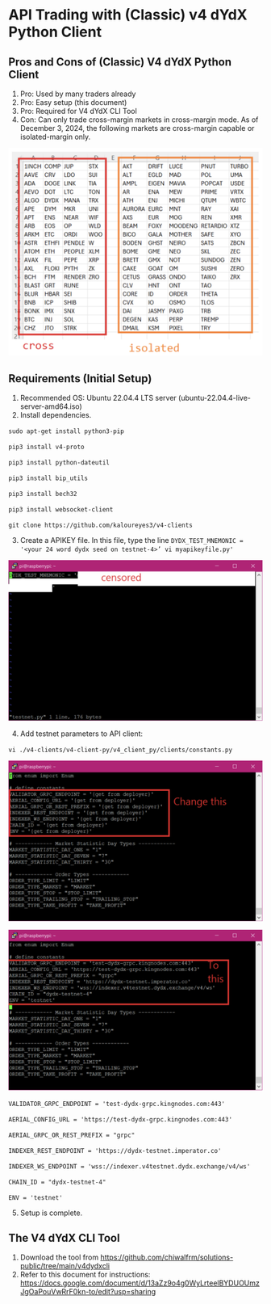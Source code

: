 # API Trading with (Classic) v4 dYdX Python Client

## Pros and Cons of (Classic) V4 dYdX Python Client
1. Pro: Used by many traders already
2. Pro: Easy setup (this document)
3. Pro: Required for V4 dYdX CLI Tool
4. Con: Can only trade cross-margin markets in cross-margin mode.  As of December 3, 2024, the following markets are cross-margin capable or isolated-margin only.

![APITradingClassicPic1](../../../artifacts/APITradingClassicPic1.png)

## Requirements (Initial Setup)
1. Recommended OS: Ubuntu 22.04.4 LTS server (ubuntu-22.04.4-live-server-amd64.iso)
2. Install dependencies.

`sudo apt-get install python3-pip`

`pip3 install v4-proto`

`pip3 install python-dateutil`

`pip3 install bip_utils`

`pip3 install bech32`

`pip3 install websocket-client`

`git clone https://github.com/kaloureyes3/v4-clients`

3. Create a APIKEY file.  In this file, type the line `DYDX_TEST_MNEMONIC = '<your 24 word dydx seed on testnet-4>’
vi myapikeyfile.py'`

![APITradingClassicPic2](../../../artifacts/APITradingClassicPic2.png)

4. Add testnet parameters to API client:

`vi ./v4-clients/v4-client-py/v4_client_py/clients/constants.py`

![APITradingClassicPic4](../../../artifacts/APITradingClassicPic4.png)

![APITradingClassicPic3](../../../artifacts/APITradingClassicPic3.png)

`VALIDATOR_GRPC_ENDPOINT = 'test-dydx-grpc.kingnodes.com:443'`

`AERIAL_CONFIG_URL = 'https://test-dydx-grpc.kingnodes.com:443'`

`AERIAL_GRPC_OR_REST_PREFIX = "grpc"`

`INDEXER_REST_ENDPOINT = 'https://dydx-testnet.imperator.co'`

`INDEXER_WS_ENDPOINT = 'wss://indexer.v4testnet.dydx.exchange/v4/ws'`

`CHAIN_ID = "dydx-testnet-4"`

`ENV = 'testnet'`

5. Setup is complete.

## The V4 dYdX CLI Tool
1. Download the tool from https://github.com/chiwalfrm/solutions-public/tree/main/v4dydxcli
2. Refer to this document for instructions: https://docs.google.com/document/d/13aZz9o4g0WyLrteelBYDUOUmzJgOaPouVwRrF0kn-to/edit?usp=sharing
